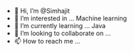 - 👋 Hi, I’m @Simhajit
- 👀 I’m interested in ... Machine learning
- 🌱 I’m currently learning ... Java 
- 💞️ I’m looking to collaborate on ...
- 📫 How to reach me ...

<!---
Simhajit/Simhajit is a ✨ special ✨ repository because its `README.md` (this file) appears on your GitHub profile.
You can click the Preview link to take a look at your changes.
--->
